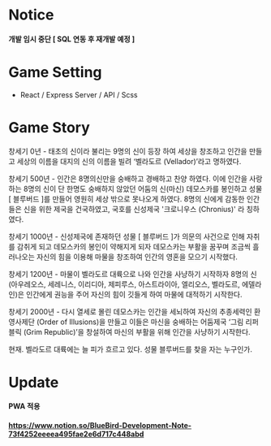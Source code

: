 # Notice
#### 개발 임시 중단 [ SQL 연동 후 재개발 예정 ]

# Game Setting
- React / Express Server / API / Scss

# Game Story
창세기 0년 - 태초의 신이라 불리는 9명의 신이 등장 하여 세상을 창조하고 인간을 만들고 세상의 이름을 대지의 신의 이름을 빌려 ‘벨라도르 (Vellador)’라고 명하였다.

창세기 500년 - 인간은 8명의신만을 숭배하고 경배하고 찬양 하였다. 이에 인간을 사랑하는 8명의 신이 단 한명도 숭배하지 않았던 어둠의 신(마신) 데모스카를 봉인하고 성물 [ 블루버드 ]를 만들어 영원히 세상 밖으로 못나오게 하였다. 8명의 신에게 감동한 인간들은 신을 위한 제국을 건국하였고, 국호를 신성제국 '크로니우스 (Chronius)' 라 칭하였다.

창세기 1000년 - 신성제국에 존재하던 성물 [ 블루버드 ]가 의문의 사건으로 인해 자취를 감취게 되고 데모스카의 봉인이 약해지게 되자 데모스카는 부활을 꿈꾸며 조금씩 흘러나오는 자신의 힘을 이용해 마물을 창조하여 인간의 영혼을 모으기 시작했다.

창세기 1200년 - 마물이 벨라도르 대륙으로 나와 인간을 사냥하기 시작하자 8명의 신(아우레오스, 세레니스, 이리디아, 제피루스, 아스트라이아, 엘리오스, 벨라도르, 에델라인)은 인간에게 권능을 주어 자신의 힘이 깃들게 하여 마물에 대적하기 시작한다.

창세기 2000년 - 다시 열세로 몰린 데모스카는 인간을 세뇌하여 자신의 추종세력인 환영사제단 (Order of Illusions)을 만들고 이들은 마신을 숭배하는 어둠제국 ‘그림 리퍼블릭 (Grim Republic)’을 창설하여 마신의 부활을 위해 인간을 사냥하기 시작한다.

현재. 벨라도르 대륙에는 늘 피가 흐르고 있다. 성물 블루버드를 찾을 자는 누구인가.

# Update
#### PWA 적용
#### https://www.notion.so/BlueBird-Development-Note-73f4252eeeea495fae2e6d717c448abd
